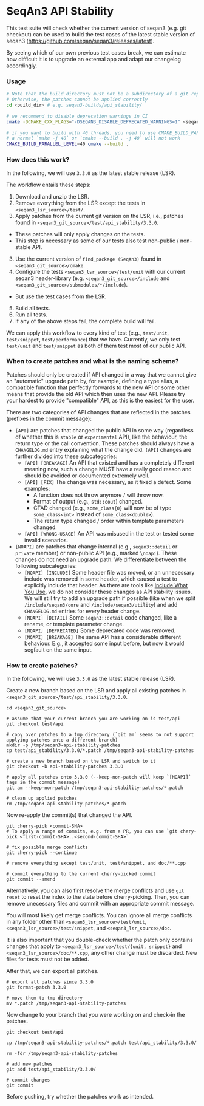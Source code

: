 <!-- SPDX-FileCopyrightText: 2006-2024 Knut Reinert & Freie Universität Berlin
     SPDX-FileCopyrightText: 2016-2024 Knut Reinert & MPI für molekulare Genetik
     SPDX-License-Identifier: CC-BY-4.0
-->

# SeqAn3 API Stability

This test suite will check whether the current version of seqan3 (e.g. git checkout) can be used to build the test cases
of the latest stable version of seqan3 (https://github.com/seqan/seqan3/releases/latest).

By seeing which of our own previous test cases break, we can estimate how difficult it is to upgrade an external app and
adapt our changelog accordingly.

### Usage

```bash
# Note that the build directory must not be a subdirectory of a git repository (a directory containing .git)
# Otherwise, the patches cannot be applied correctly
cd <build_dir> # e.g. seqan3-builds/api_stability/

# we recommend to disable deprecation warnings in CI
cmake -DCMAKE_CXX_FLAGS="-DSEQAN3_DISABLE_DEPRECATED_WARNINGS=1" <seqan3_git_checkout>

# if you want to build with 40 threads, you need to use CMAKE_BUILD_PARALLEL_LEVEL to specify the threads
# a normal `make -j 40` or `cmake --build . -j 40` will not work
CMAKE_BUILD_PARALLEL_LEVEL=40 cmake --build .
```

### How does this work?

In the following, we will use `3.3.0` as the latest stable release (LSR).

The workflow entails these steps:
1. Download and unzip the LSR.
2. Remove everything from the LSR except the tests in `<seqan3_lsr_source>/test/`.
3. Apply patches from the current git version on the LSR, i.e., patches found in
   `<seqan3_git_source>/test/api_stability/3.3.0`.
  * These patches will only apply changes on the tests.
  * This step is necessary as some of our tests also test non-public / non-stable API.
3. Use the current version of `find_package (SeqAn3)` found in `<seqan3_git_source>/cmake`.
4. Configure the tests `<seqan3_lsr_source>/test/unit` with our current seqan3 header-library
   (e.g. `<seqan3_git_source>/include` and `<seqan3_git_source>/submodules/*/include`).
  * But use the test cases from the LSR.
5. Build all tests.
6. Run all tests.
7. If any of the above steps fail, the complete build will fail.

We can apply this workflow to every kind of test (e.g., `test/unit`, `test/snippet`, `test/performance`) that we have.
Currently, we only test `test/unit` and `test/snippet` as both of them test most of our public API.

### When to create patches and what is the naming scheme?

Patches should only be created if API changed in a way that we cannot give an "automatic" upgrade path by, for example,
defining a type alias, a compatible function that perfectly forwards to the new API or some other means that provide the
old API which then uses the new API. Please try your hardest to provide "compatible" API, as this is the easiest for the
user.

There are two categories of API changes that are reflected in the patches (prefixes in the commit message):

* `[API]` are patches that changed the public API in some way (regardless of whether this is `stable` or `experimental`
  API), like the behaviour, the return type or the call convention. These patches should always have a `CHANGELOG.md`
  entry explaining what the change did. `[API]` changes are further divided into these subcategories:
  * `[API] [BREAKAGE]` An API that existed and has a completely different meaning now, such a change MUST have a really
    good reason and should be avoided or documented extremely well.
  * `[API] [FIX]` The change was necessary, as it fixed a defect. Some examples:
    * A function does not throw anymore / will throw now.
    * Format of output (e.g., `std::cout`) changed.
    * CTAD changed (e.g., `some_class{0}` will now be of type `some_class<int>` instead of `some_class<double>`).
    * The return type changed / order within template parameters changed.
  * `[API] [WRONG-USAGE]` An API was misused in the test or tested some invalid scenarios.
* `[NOAPI]` are patches that change internal (e.g., `seqan3::detail` or `private` member) or non-public API (e.g.,
  marked `\noapi`). These changes do not need an upgrade path. We differentiate between the following subcategories:
  * `[NOAPI] [INCLUDE]` Some header file was moved, or an unnecessary include was removed in some header,
    which caused a test to explicitly include that header. As there are tools like [Include What You
    Use](https://github.com/include-what-you-use/include-what-you-use), we do not consider these changes as API
    stability issues. We will still try to add an upgrade path if possible (like when we split `/include/seqan3/core`
    and `/include/seqan3/utility`) and add `CHANGELOG.md` entries for every header change.
  * `[NOAPI] [DETAIL]` Some `seqan3::detail` code changed, like a rename, or template parameter change.
  * `[NOAPI] [DEPRECATED]` Some deprecated code was removed.
  * `[NOAPI] [BREAKAGE]` The same API has a considerable different behaviour. E.g., it accepted some
    input before, but now it would segfault on the same input.


### How to create patches?

In the following, we will use `3.3.0` as the latest stable release (LSR).

Create a new branch based on the LSR and apply all existing patches in `<seqan3_git_source>/test/api_stability/3.3.0`.

```
cd <seqan3_git_source>

# assume that your current branch you are working on is test/api
git checkout test/api

# copy over patches to a tmp directory (`git am` seems to not support applying patches onto a different branch)
mkdir -p /tmp/seqan3-api-stability-patches
cp test/api_stability/3.3.0/*.patch /tmp/seqan3-api-stability-patches

# create a new branch based on the LSR and switch to it
git checkout -b api-stability-patches 3.3.0

# apply all patches onto 3.3.0 (--keep-non-patch will keep `[NOAPI]` tags in the commit message)
git am --keep-non-patch /tmp/seqan3-api-stability-patches/*.patch

# clean up applied patches
rm /tmp/seqan3-api-stability-patches/*.patch
```

Now re-apply the commit(s) that changed the API.

```
git cherry-pick <commit-SHA>
# To apply a range of commits, e.g. from a PR, you can use `git chery-pick <first-commit-SHA>..<second-commit-SHA>`

# fix possible merge conflicts
git cherry-pick --continue

# remove everything except test/unit, test/snippet, and doc/**.cpp

# commit everything to the current cherry-picked commit
git commit --amend
```

Alternatively, you can also first resolve the merge conflicts and use `git reset` to reset the index to the state
before cherry-picking. Then, you can remove unecessary files and commit with an appropriate commit message.

You will most likely get merge conflicts. You can ignore all merge conflicts in any folder other than
`<seqan3_lsr_source>/test/unit`, `<seqan3_lsr_source>/test/snippet`, and `<seqan3_lsr_source>/doc`.

It is also important that you double-check whether the patch only contains changes that apply to
`<seqan3_lsr_source>/test/{unit, snippet}` and `<seqan3_lsr_source>/doc/**.cpp`, any other change must be discarded.
New files for tests must not be added.

After that, we can export all patches.

```
# export all patches since 3.3.0
git format-patch 3.3.0

# move them to tmp directory
mv *.patch /tmp/seqan3-api-stability-patches
```

Now change to your branch that you were working on and check-in the patches.

```
git checkout test/api

cp /tmp/seqan3-api-stability-patches/*.patch test/api_stability/3.3.0/

rm -fdr /tmp/seqan3-api-stability-patches

# add new patches
git add test/api_stability/3.3.0/

# commit changes
git commit
```

Before pushing, try whether the patches work as intended.
